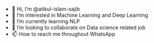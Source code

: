 - 👋 Hi, I’m @atikul-islam-sajib
- 👀 I’m interested in Machine Learning and Deep Learning 
- 🌱 I’m currently learning NLP
- 💞️ I’m looking to collaborate on Data science related job
- 📫 How to reach me throughout WhatsApp 

<!---
atikul-islam-sajib/atikul-islam-sajib is a ✨ special ✨ repository because its `README.md` (this file) appears on your GitHub profile.
You can click the Preview link to take a look at your changes.
--->
